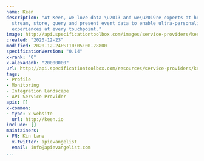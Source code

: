 ```yaml
---
name: Keen
description: "At Keen, we love data \u2013 and we\u2019re experts at helping our users
  stream, store, query and present event data to enable ultra-personalized product
  experiences at every touchpoint."
image: http://api.specificationtoolbox.com/images/service-providers/keen.jpg
created: "2020-12-23"
modified: 2020-12-24PST10:05:00-28800
specificationVersion: "0.14"
x-rank: "0"
x-alexaRank: "20000000"
url: http://api.specificationtoolbox.com/resources/service-providers/keen/
tags:
- Profile
- Monitoring
- Integration Landscape
- API Service Provider
apis: []
x-common:
- type: x-website
  url: http://keen.io
include: []
maintainers:
- FN: Kin Lane
  x-twitter: apievangelist
  email: info@apievangelist.com
...
```


